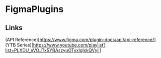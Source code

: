 # FigmaPlugins

## Links 
(API Reference)[https://www.figma.com/plugin-docs/api/api-reference/]
(YTB Series)[https://www.youtube.com/playlist?list=PLXDU_eVOJTx5YBAszyuOTyxlgIxkQVyii]
